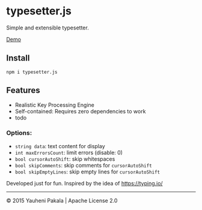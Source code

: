 # typesetter.js
Simple and extensible typesetter.

[Demo](https://wcoder.github.io/typesetter.js/index.html)

## Install

```
npm i typesetter.js
```

## Features

- Realistic Key Processing Engine
- Self-contained: Requires zero dependencies to work
- todo

### Options:

- `string data`: text content for display
- `int maxErrorsCount`: limit errors (disable: 0)
- `bool cursorAutoShift`: skip whitespaces
- `bool skipComments`: skip comments for `cursorAutoShift`
- `bool skipEmptyLines`: skip empty lines for `cursorAutoShift`

Developed just for fun. Inspired by the idea of https://typing.io/

---
&copy; 2015 Yauheni Pakala | Apache License 2.0
